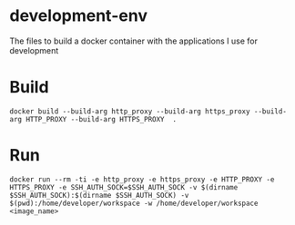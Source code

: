 # development-env
The files to build a docker container with the applications I use for development

# Build
```
docker build --build-arg http_proxy --build-arg https_proxy --build-arg HTTP_PROXY --build-arg HTTPS_PROXY  .
```

# Run
```
docker run --rm -ti -e http_proxy -e https_proxy -e HTTP_PROXY -e HTTPS_PROXY -e SSH_AUTH_SOCK=$SSH_AUTH_SOCK -v $(dirname $SSH_AUTH_SOCK):$(dirname $SSH_AUTH_SOCK) -v $(pwd):/home/developer/workspace -w /home/developer/workspace <image_name>
```
